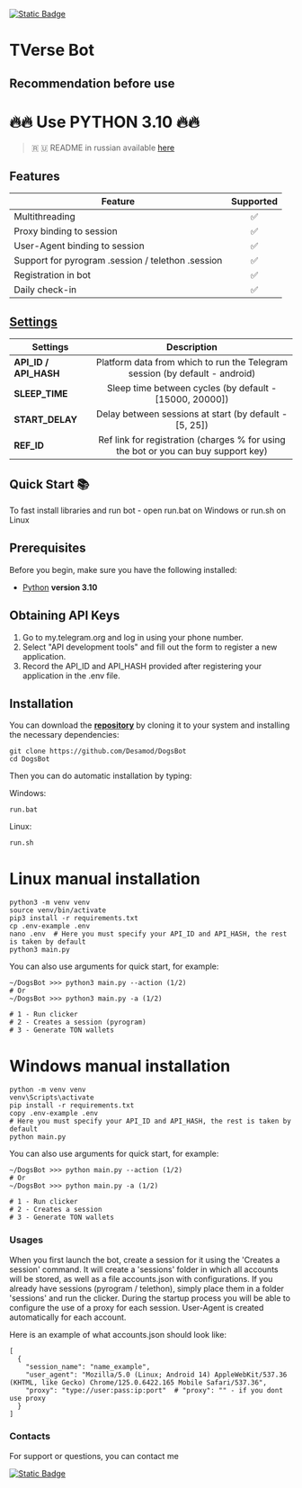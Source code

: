 [![Static Badge](https://img.shields.io/badge/Telegram-Bot%20Link-Link?style=for-the-badge&logo=Telegram&logoColor=white&logoSize=auto&color=blue)](https://t.me/dogshouse_bot/join?startapp=q2Hltv27RjGnr1UVipvYIw)

# TVerse Bot
## Recommendation before use

# 🔥🔥 Use PYTHON 3.10 🔥🔥

> 🇷 🇺 README in russian available [here](README-RU.md)

## Features  
| Feature                                           |   Supported   |
|---------------------------------------------------|:-------------:|
| Multithreading                                    |       ✅       |
| Proxy binding to session                          |       ✅       |
| User-Agent binding to session                     |       ✅       |
| Support for pyrogram .session / telethon .session |       ✅       |
| Registration in bot                               |       ✅       |
| Daily check-in                                    |       ✅       |



## [Settings](https://github.com/Desamod/DogsBot/blob/master/.env-example/)
| Settings                    |                                    Description                                     |
|-----------------------------|:----------------------------------------------------------------------------------:|
| **API_ID / API_HASH**       |    Platform data from which to run the Telegram session (by default - android)     |
| **SLEEP_TIME**              |              Sleep time between cycles (by default - [15000, 20000])               |
| **START_DELAY**             |               Delay between sessions at start (by default - [5, 25])               |
| **REF_ID**                  | Ref link for registration (charges % for using the bot or you can buy support key) |


## Quick Start 📚

To fast install libraries and run bot - open run.bat on Windows or run.sh on Linux

## Prerequisites
Before you begin, make sure you have the following installed:
- [Python](https://www.python.org/downloads/) **version 3.10**

## Obtaining API Keys
1. Go to my.telegram.org and log in using your phone number.
2. Select "API development tools" and fill out the form to register a new application.
3. Record the API_ID and API_HASH provided after registering your application in the .env file.

## Installation
You can download the [**repository**](https://github.com/Desamod/DogsBot) by cloning it to your system and installing the necessary dependencies:
```shell
git clone https://github.com/Desamod/DogsBot
cd DogsBot
```

Then you can do automatic installation by typing:

Windows:
```shell
run.bat
```

Linux:
```shell
run.sh
```

# Linux manual installation
```shell
python3 -m venv venv
source venv/bin/activate
pip3 install -r requirements.txt
cp .env-example .env
nano .env  # Here you must specify your API_ID and API_HASH, the rest is taken by default
python3 main.py
```

You can also use arguments for quick start, for example:
```shell
~/DogsBot >>> python3 main.py --action (1/2)
# Or
~/DogsBot >>> python3 main.py -a (1/2)

# 1 - Run clicker
# 2 - Creates a session (pyrogram)
# 3 - Generate TON wallets
```

# Windows manual installation
```shell
python -m venv venv
venv\Scripts\activate
pip install -r requirements.txt
copy .env-example .env
# Here you must specify your API_ID and API_HASH, the rest is taken by default
python main.py
```

You can also use arguments for quick start, for example:
```shell
~/DogsBot >>> python main.py --action (1/2)
# Or
~/DogsBot >>> python main.py -a (1/2)

# 1 - Run clicker
# 2 - Creates a session
# 3 - Generate TON wallets
```

### Usages
When you first launch the bot, create a session for it using the 'Creates a session' command. It will create a 'sessions' folder in which all accounts will be stored, as well as a file accounts.json with configurations.
If you already have sessions (pyrogram / telethon), simply place them in a folder 'sessions' and run the clicker. During the startup process you will be able to configure the use of a proxy for each session.
User-Agent is created automatically for each account.

Here is an example of what accounts.json should look like:
```shell
[
  {
    "session_name": "name_example",
    "user_agent": "Mozilla/5.0 (Linux; Android 14) AppleWebKit/537.36 (KHTML, like Gecko) Chrome/125.0.6422.165 Mobile Safari/537.36",
    "proxy": "type://user:pass:ip:port"  # "proxy": "" - if you dont use proxy
  }
]
```

### Contacts

For support or questions, you can contact me

[![Static Badge](https://img.shields.io/badge/Telegram-Channel-Link?style=for-the-badge&logo=Telegram&logoColor=white&logoSize=auto&color=blue)](https://t.me/desforge_cryptwo)



